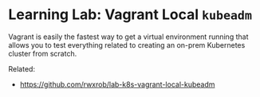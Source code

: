 # Learning Lab: Vagrant Local `kubeadm`

Vagrant is easily the fastest way to get a virtual environment running
that allows you to test everything related to creating an on-prem
Kubernetes cluster from scratch.

Related:

* <https://github.com/rwxrob/lab-k8s-vagrant-local-kubeadm>
